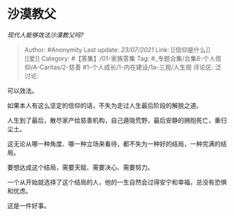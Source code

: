 # 沙漠教父
*现代人能够效法沙漠教父吗?*

> Author: #Anonymity
> Last update: *23/07/2021*
> Link: [[信仰是什么]] [[爱]]
> Category: #【答集】/01-家族答集
> Tag: #_专题合集/合集6-个人信仰/A-Caritas/2-慈善 #1-个人成长/1-内在建设/1a-三观/人生观
> 评论区:
> 泛讨论:

可以效法。

如果本人有这么坚定的信仰的话，不失为走过人生最后阶段的解脱之道。

人生到了最后，散尽家产给慈善机构，自己遁隐荒野，最后安静的拥抱死亡，重归尘土。

这无论从哪一种角度、哪一种立场来看待，都不失为一种好的结局，一种完满的结局。

要想达成这个结局，需要天赋、需要决心、需要努力。

一个从开始就选择了这个结局的人，他的一生自然会过得安宁和幸福，总没有恐惧和忧虑。

这是一件好事。
